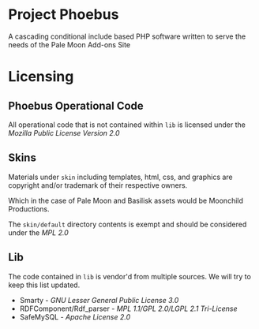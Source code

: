 Project Phoebus
===
A cascading conditional include based PHP software written to serve the needs of the Pale Moon Add-ons Site

Licensing
===
Phoebus Operational Code
---
All operational code that is not contained within `lib` is licensed under the *Mozilla Public License Version 2.0*

Skins
---
Materials under `skin` including templates, html, css, and graphics are copyright and/or trademark of their respective owners.

Which in the case of Pale Moon and Basilisk assets would be Moonchild Productions.

The `skin/default` directory contents is exempt and should be considered under the *MPL 2.0*

Lib
---
The code contained in `lib` is vendor'd from multiple sources. We will try to keep this list updated.

- Smarty - *GNU Lesser General Public License 3.0*
- RDFComponent/Rdf_parser - *MPL 1.1/GPL 2.0/LGPL 2.1 Tri-License*
- SafeMySQL - *Apache License 2.0*
